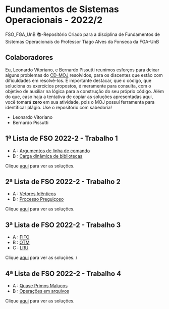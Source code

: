 # Fundamentos de Sistemas Operacionais - 2022/2

FSO_FGA_UnB 📚-Repositório Criado para a disciplina de Fundamentos de Sistemas Operacionais do Professor Tiago Alves da Fonseca da FGA-UnB

## Colaboradores 

Eu, Leonardo Vitoriano, e Bernardo Pissutti reunimos esforços para deixar alguns problemas do [CD-MOJ](https://moj.naquadah.com.br/cgi-bin/index.sh) resolvidos, para os discentes que estão com dificuldades em resolvê-los. É importante destacar, que o código, que soluciona os exercícios propostos, é meramente para consulta, com o objetivo de auxiliar na lógica para a construção do seu próprio código. Além do que, caso haja a tentativa de copiar as soluções apresentadas aqui, você tomará **zero** em sua atividade, pois o MOJ possuí ferramenta para identificar plágio. Use o repositório com sabedoria!

- Leonardo Vitoriano
- Bernardo Pissutti

## 1ª Lista de FSO 2022-2 - Trabalho 1

- A : [Argumentos de linha de comando](https://moj.naquadah.com.br/contests/ta_fso_ta_t1_2022_2/argc_argv.html)
- B : [Carga dinâmica de bibliotecas](https://moj.naquadah.com.br/contests/ta_fso_ta_t1_2022_2/dlfun.html)

Clique [aqui](https://github.com/leonardomilv3/FSO_FGA_UnB/tree/main/Lista_1) para ver as soluções.

## 2ª Lista de FSO 2022-2 - Trabalho 2

- A : [Vetores Idênticos](https://moj.naquadah.com.br/contests/ta_fso_ta_t2_2022_2/fso-vetoresidenticos.html)
- B : [Processo Preguiçoso](https://moj.naquadah.com.br/contests/ta_fso_ta_t2_2022_2/processo-preguicoso.html)

Clique [aqui](https://github.com/leonardomilv3/FSO_FGA_UnB/tree/main/Lista_2) para ver as soluções.

## 3ª Lista de FSO 2022-2 - Trabalho 3

- A : [FIFO](https://moj.naquadah.com.br/contests/ta_fso_ta_t3_2022_2/fso-substituipaginas-fifo.html)
- B : [OTM](https://moj.naquadah.com.br/contests/ta_fso_ta_t3_2022_2/fso-substituipaginas-otm.html)
- C : [LRU](https://moj.naquadah.com.br/contests/ta_fso_ta_t3_2022_2/fso-substituipaginas-lru.html)

Clique [aqui](https://github.com/leonardomilv3/FSO_FGA_UnB/tree/main/Lista_3) para ver as soluções.
/
## 4ª Lista de FSO 2022-2 - Trabalho 4

- A : [Quase Primos Malucos](https://moj.naquadah.com.br/contests/ta_fso_ta_t4_2022_2/quaseprimos-threads.html)
- B : [Operações em arquivos](https://moj.naquadah.com.br/contests/ta_fso_ta_t4_2022_2/samefile.html)


Clique [aqui](https://github.com/leonardomilv3/FSO_FGA_UnB/tree/main/Lista_4) para ver as soluções.
